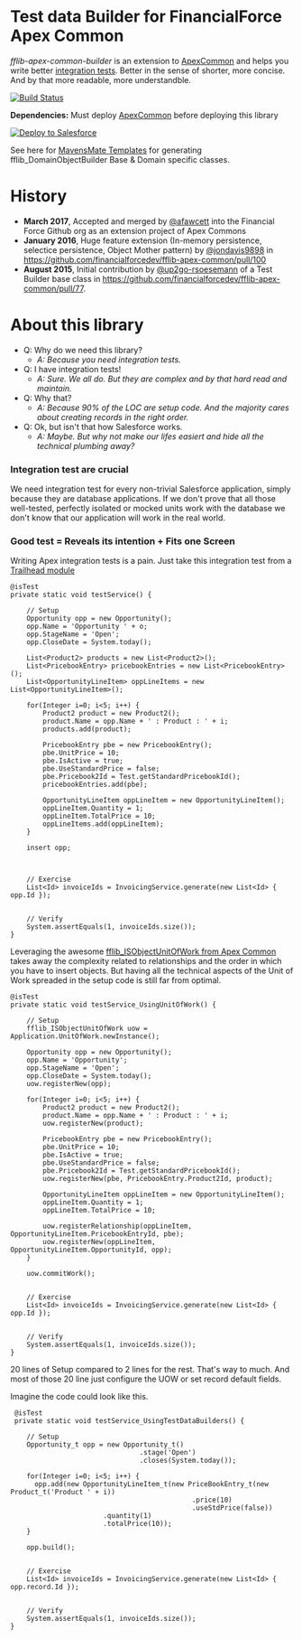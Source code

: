 Test data Builder for FinancialForce Apex Common
================================================
*fflib-apex-common-builder* is an extension to [ApexCommon](https://github.com/financialforcedev/fflib-apex-common) and helps you write better [integration tests](https://en.wikipedia.org/wiki/Integration_testing). Better in the sense of shorter, more concise. And by that more readable, more understandble.
    
[![Build Status](https://travis-ci.org/financialforcedev/fflib-apex-common-builder.svg)](https://travis-ci.org/financialforcedev/fflib-apex-common-builder) 

**Dependencies:** Must deploy [ApexCommon](https://github.com/financialforcedev/fflib-apex-common) before deploying this library

<a href="https://githubsfdeploy.herokuapp.com?owner=financialforcedev&repo=fflib-apex-common">
  <img alt="Deploy to Salesforce"
       src="https://raw.githubusercontent.com/afawcett/githubsfdeploy/master/src/main/webapp/resources/img/deploy.png">
</a>

See here for [MavensMate Templates](https://github.com/joeferraro/MavensMate-Templates/pull/18/files) for generating fflib_DomainObjectBuilder Base & Domain specific classes.

History
=======
- **March 2017**, Accepted and merged by [@afawcett](https://github.com/afawcett) into the Financial Force Github org as an extension project of Apex Commons
- **January 2016**, Huge feature extension (In-memory persistence, selectice persistence, Object Mother pattern) by [@jondavis9898](https://github.com/jondavis9898) in https://github.com/financialforcedev/fflib-apex-common/pull/100 
- **August 2015**, Initial contribution by [@up2go-rsoesemann](https://github.com/up2go-rsoesemann) of a Test Builder base class in  https://github.com/financialforcedev/fflib-apex-common/pull/77.

About this library
==================
- Q: Why do we need this library?  
   - *A: Because you need integration tests.*
- Q: I have integration tests!   
   - *A: Sure. We all do. But they are complex and by that hard read and maintain.*
- Q: Why that?   
   - *A: Because 90% of the LOC are setup code. And the majority cares about creating records in the right order.*
- Q: Ok, but isn't that how Salesforce works.   
   - *A: Maybe. But why not make our lifes easiert and hide all the technical plumbing away?*
   
### Integration test are crucial   

We need integration test for every non-trivial Salesforce application, simply because they are database applications. If we don't prove that all those well-tested, perfectly isolated or mocked units work with the database we don't know that our application will work in the real world.

### Good test = Reveals its intention + Fits one Screen

Writing Apex integration tests is a pain. Just take this integration test from a [Trailhead module](https://trailhead.salesforce.com/modules/apex_patterns_sl/units/apex_patterns_sl_apply_uow_principles)

    @isTest
    private static void testService() {
    
        // Setup
        Opportunity opp = new Opportunity();
        opp.Name = 'Opportunity ' + o;
        opp.StageName = 'Open';
        opp.CloseDate = System.today();

        List<Product2> products = new List<Product2>();
        List<PricebookEntry> pricebookEntries = new List<PricebookEntry>();
        List<OpportunityLineItem> oppLineItems = new List<OpportunityLineItem>();
        
        for(Integer i=0; i<5; i++) {                       
            Product2 product = new Product2();
            product.Name = opp.Name + ' : Product : ' + i;
            products.add(product);

            PricebookEntry pbe = new PricebookEntry();
            pbe.UnitPrice = 10;
            pbe.IsActive = true;
            pbe.UseStandardPrice = false;
            pbe.Pricebook2Id = Test.getStandardPricebookId();
            pricebookEntries.add(pbe);

            OpportunityLineItem oppLineItem = new OpportunityLineItem();
            oppLineItem.Quantity = 1;
            oppLineItem.TotalPrice = 10;
            oppLineItems.add(oppLineItem);
        }
        
        insert opp;



        // Exercise
        List<Id> invoiceIds = InvoicingService.generate(new List<Id> { opp.Id });


        // Verify
        System.assertEquals(1, invoiceIds.size());
    }

Leveraging the awesome [fflib_ISObjectUnitOfWork from Apex Common](https://github.com/financialforcedev/fflib-apex-common/blob/master/fflib/src/classes/fflib_SObjectUnitOfWork.cls) takes away the complexity related to relationships and the order in which you have to insert objects. But having all the technical aspects of the Unit of Work spreaded in the setup code is still far from optimal.

    @isTest
    private static void testService_UsingUnitOfWork() {
    
        // Setup
        fflib_ISObjectUnitOfWork uow = Application.UnitOfWork.newInstance();
        
        Opportunity opp = new Opportunity();
        opp.Name = 'Opportunity';
        opp.StageName = 'Open';
        opp.CloseDate = System.today();
        uow.registerNew(opp);     
        
        for(Integer i=0; i<5; i++) {                       
            Product2 product = new Product2();
            product.Name = opp.Name + ' : Product : ' + i;
            uow.registerNew(product);  
            
            PricebookEntry pbe = new PricebookEntry();
            pbe.UnitPrice = 10;
            pbe.IsActive = true;
            pbe.UseStandardPrice = false;
            pbe.Pricebook2Id = Test.getStandardPricebookId();
            uow.registerNew(pbe, PricebookEntry.Product2Id, product);       
            
            OpportunityLineItem oppLineItem = new OpportunityLineItem();
            oppLineItem.Quantity = 1;
            oppLineItem.TotalPrice = 10;
            
            uow.registerRelationship(oppLineItem, OpportunityLineItem.PricebookEntryId, pbe);
            uow.registerNew(oppLineItem, OpportunityLineItem.OpportunityId, opp);
        }
        
        uow.commitWork();


        // Exercise
        List<Id> invoiceIds = InvoicingService.generate(new List<Id> { opp.Id });


        // Verify
        System.assertEquals(1, invoiceIds.size());
    }
    
 20 lines of Setup compared to 2 lines for the rest. That's way to much. And most of those 20 line just configure the UOW or set record default fields. 
 
 Imagine the code could look like this.
 
     @isTest
     private static void testService_UsingTestDataBuilders() {
        
        // Setup
        Opportunity_t opp = new Opportunity_t()
                                    .stage('Open')
                                    .closes(System.today());
        
        for(Integer i=0; i<5; i++) {
          opp.add(new OpportunityLineItem_t(new PriceBookEntry_t(new Product_t('Product ' + i))
                                                 .price(10)
                                                 .useStdPrice(false))
                           .quantity(1)
                           .totalPrice(10));
        }
            
        opp.build(); 
    

        // Exercise
        List<Id> invoiceIds = InvoicingService.generate(new List<Id> { opp.record.Id });

        
        // Verify
        System.assertEquals(1, invoiceIds.size());
    }
 
